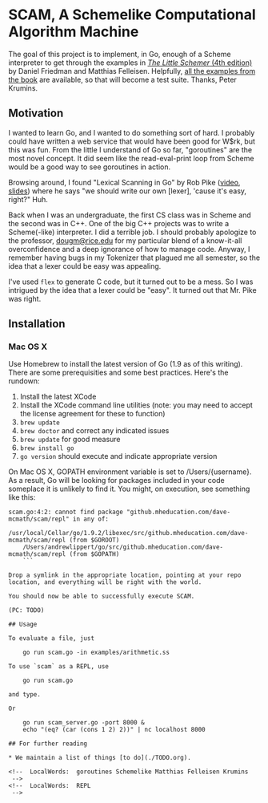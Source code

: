 # SCAM, A Schemelike Computational Algorithm Machine

The goal of this project is to implement, in Go, enough of a Scheme
interpreter to get through the examples in
[_The Little Schemer_ (4th edition)](https://mitpress.mit.edu/books/little-schemer)
by Daniel Friedman and Matthias Felleisen.  Helpfully,
[all the examples from the book](https://github.com/pkrumins/the-little-schemer)
are available, so that will become a test suite.  Thanks, Peter
Krumins.


## Motivation

I wanted to learn Go, and I wanted to do something sort of hard.  I
probably could have written a web service that would have been good
for W$rk, but this was fun.  From the little I understand of Go so
far, "goroutines" are the most novel concept.  It did seem like the
read-eval-print loop from Scheme would be a good way to see goroutines
in action.

Browsing around, I found "Lexical Scanning in Go" by Rob Pike
([video](https://youtu.be/HxaD_trXwRE),
[slides](https://talks.golang.org/2011/lex.slide)) where he says "we
should write our own [lexer], 'cause it's easy, right?"  Huh.

Back when I was an undergraduate, the first CS class was in Scheme and
the second was in C++.  One of the big C++ projects was to write a
Scheme(-like) interpreter.  I did a terrible job.  I should probably
apologize to the professor, dougm@rice.edu for my particular blend of
a know-it-all overconfidence and a deep ignorance of how to manage
code.  Anyway, I remember having bugs in my Tokenizer that plagued me
all semester, so the idea that a lexer could be easy was appealing.

I've used `flex` to generate C code, but it turned out to be a mess.
So I was intrigued by the idea that a lexer could be "easy".  It
turned out that Mr. Pike was right.

## Installation

### Mac OS X

Use Homebrew to install the latest version of Go (1.9 as of this writing). There are some prerequisities and some best practices. Here's the rundown:


1. Install the latest XCode
2. Install the XCode command line utilities (note: you may need to accept the license agreement for these to function)
3. `brew update`
4. `brew doctor` and correct any indicated issues
5. `brew update` for good measure
6. `brew install go`
7. `go version` should execute and indicate appropriate version

On Mac OS X, GOPATH environment variable is set to /Users/{username}. As a result, Go will be looking for packages included in your code someplace it is unlikely to find it. You might, on execution, see something like this:

```
scam.go:4:2: cannot find package "github.mheducation.com/dave-mcmath/scam/repl" in any of:
	/usr/local/Cellar/go/1.9.2/libexec/src/github.mheducation.com/dave-mcmath/scam/repl (from $GOROOT)
	/Users/andrewlippert/go/src/github.mheducation.com/dave-mcmath/scam/repl (from $GOPATH)
	```

Drop a symlink in the appropriate location, pointing at your repo location, and everything will be right with the world.

You should now be able to successfully execute SCAM.

(PC: TODO)

## Usage

To evaluate a file, just

    go run scam.go -in examples/arithmetic.ss

To use `scam` as a REPL, use

    go run scam.go

and type.

Or

    go run scam_server.go -port 8000 &
    echo "(eq? (car (cons 1 2) 2))" | nc localhost 8000

## For further reading

* We maintain a list of things [to do](./TODO.org).

<!--  LocalWords:  goroutines Schemelike Matthias Felleisen Krumins
 -->
<!--  LocalWords:  REPL
 -->
